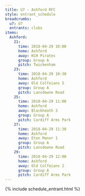 ```yaml
---
title: U7 - Ashford RFC
style: entrant_schedule
breadcrumbs:
  u7: U7
  entrants: clubs
items:
  Ashford:
    21:
      time: 2018-04-29 10:00
      home: Ashford
      away: KCH Pirates
      group: Group A
      pitch: Twickenham
    23:
      time: 2018-04-29 10:30
      home: Ashford
      away: Old Colfeians 5
      group: Group A
      pitch: Lansdowne Road
    25:
      time: 2018-04-29 11:00
      home: Ashford
      away: Blackheath 3
      group: Group A
      pitch: Cardiff Arms Park
    27:
      time: 2018-04-29 11:30
      home: Ashford
      away: Eton Manor 1
      group: Group A
      pitch: Lansdowne Road
    29:
      time: 2018-04-29 12:00
      home: Ashford
      away: Old Colfeians 2
      group: Group A
      pitch: Cardiff Arms Park
---
```


{% include schedule_entrant.html %}

